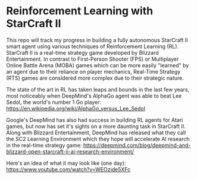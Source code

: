# Reinforcement Learning with StarCraft II

This repo will track my progress in building a fully autonomous StarCraft II smart agent using various techniques of Reinforcement Learning (RL). StarCraft II is a real-time strategy game developed by Blizzard Entertainment. In contrast to First-Person Shooter (FPS) or 
Multiplayer Online Battle Arena (MOBA) games which can be more easily "learned" by an agent due to their reliance on player mechanics, Real-Time Strategy (RTS) games are considered more complex due to their strategic nature.

The state of the art in RL has taken leaps and bounds in the last few years, most noticeably when DeepMind's AlphaGo agent was able to beat Lee Sedol, the world's number 1 Go player: https://en.wikipedia.org/wiki/AlphaGo_versus_Lee_Sedol

Google's DeepMind has also had success in building RL agents for Atari games, but now has set it's sights on a more daunting task in StarCraft II. Along with Blizzard Entertainment, DeepMind has released what they call the SC2 Learning Environment which they hope will accelerate AI research in the real-time strategy game: https://deepmind.com/blog/deepmind-and-blizzard-open-starcraft-ii-ai-research-environment/

Here's an idea of what it may look like (one day): https://www.youtube.com/watch?v=WEOzide5XFc
